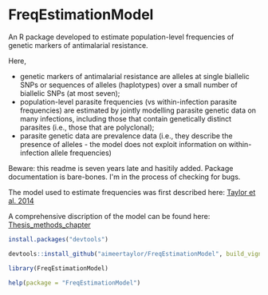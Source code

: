 # FreqEstimationModel

An R package developed to estimate population-level frequencies of genetic markers of antimalarial resistance.  

Here, 
- genetic markers of antimalarial resistance are alleles at single biallelic SNPs or sequences of alleles (haplotypes) over a small number of biallelic SNPs (at most seven);
- population-level parasite frequencies (vs within-infection parasite frequencies) are estimated by jointly modelling parasite genetic data on many infections, including those
that contain genetically distinct parasites (i.e., those that are polyclonal);
- parasite genetic data are prevalence data (i.e., they describe the presence of alleles - the model does not exploit information on within-infection allele frequencies)

Beware: this readme is seven years late and hasitily added. Package documentation is bare-bones. I'm in the process of checking for bugs. 

The model used to estimate frequencies was first described here:
[Taylor et al. 2014](https://malariajournal.biomedcentral.com/articles/10.1186/1475-2875-13-102)

A comprehensive discription of the model can be found here:
[Thesis_methods_chapter](https://github.com/aimeertaylor/FreqEstimationModel/blob/master/inst/Thesis_methods_chapter.pdf)

```r
install.packages("devtools")

devtools::install_github("aimeertaylor/FreqEstimationModel", build_vignettes = TRUE)

library(FreqEstimationModel)

help(package = "FreqEstimationModel")
```
